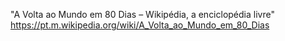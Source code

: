 
"A Volta ao Mundo em 80 Dias – Wikipédia, a enciclopédia livre" https://pt.m.wikipedia.org/wiki/A_Volta_ao_Mundo_em_80_Dias
